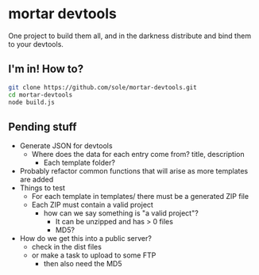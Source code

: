 # mortar devtools

One project to build them all, and in the darkness distribute and bind them to your devtools.

## I'm in! How to?


````bash
git clone https://github.com/sole/mortar-devtools.git
cd mortar-devtools
node build.js
````

## Pending stuff

- Generate JSON for devtools
  - Where does the data for each entry come from? title, description
    - Each template folder?
- Probably refactor common functions that will arise as more templates are added
- Things to test
  - For each template in templates/ there must be a generated ZIP file
  - Each ZIP must contain a valid project
    - how can we say something is "a valid project"?
      - It can be unzipped and has > 0 files
      - MD5?
- How do we get this into a public server?
  - check in the dist files
  - or make a task to upload to some FTP
    - then also need the MD5
